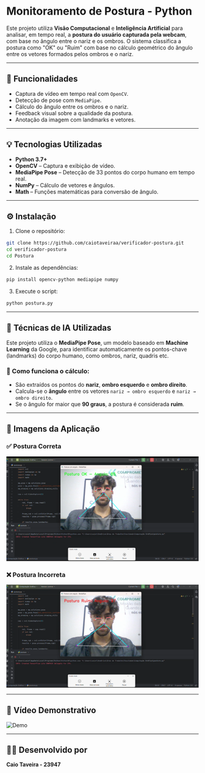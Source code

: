 
# Monitoramento de Postura - Python

Este projeto utiliza **Visão Computacional** e **Inteligência Artificial** para analisar, em tempo real, a **postura do usuário capturada pela webcam**, com base no ângulo entre o nariz e os ombros. O sistema classifica a postura como "OK" ou "Ruim" com base no cálculo geométrico do ângulo entre os vetores formados pelos ombros e o nariz.

---

## 📌 Funcionalidades

- Captura de vídeo em tempo real com `OpenCV`.
- Detecção de pose com `MediaPipe`.
- Cálculo do ângulo entre os ombros e o nariz.
- Feedback visual sobre a qualidade da postura.
- Anotação da imagem com landmarks e vetores.

---

## 💡 Tecnologias Utilizadas

- **Python 3.7+**
- **OpenCV** – Captura e exibição de vídeo.
- **MediaPipe Pose** – Detecção de 33 pontos do corpo humano em tempo real.
- **NumPy** – Cálculo de vetores e ângulos.
- **Math** – Funções matemáticas para conversão de ângulo.

---

## ⚙️ Instalação

1. Clone o repositório:

```bash
git clone https://github.com/caiotaveiraa/verificador-postura.git
cd verificador-postura
cd Postura
```

2. Instale as dependências:

```bash
pip install opencv-python mediapipe numpy
```

3. Execute o script:

```bash
python postura.py
```

---

## 🧠 Técnicas de IA Utilizadas

Este projeto utiliza o **MediaPipe Pose**, um modelo baseado em **Machine Learning** da Google, para identificar automaticamente os pontos-chave (landmarks) do corpo humano, como ombros, nariz, quadris etc.

### 🧮 Como funciona o cálculo:

- São extraídos os pontos do **nariz**, **ombro esquerdo** e **ombro direito**.
- Calcula-se o **ângulo** entre os vetores `nariz → ombro esquerdo` e `nariz → ombro direito`.
- Se o ângulo for maior que **90 graus**, a postura é considerada **ruim**.

---

## 📸 Imagens da Aplicação

### ✅ Postura Correta
![Postura OK](Imagens/postura-certa.png)

### ❌ Postura Incorreta
![Postura Ruim](Imagens/postura-errada.png)

---

## 🎥 Vídeo Demonstrativo
![Demo](Imagens/testes.gif)

---

## 👨‍🎓 Desenvolvido por

**Caio Taveira - 23947**
